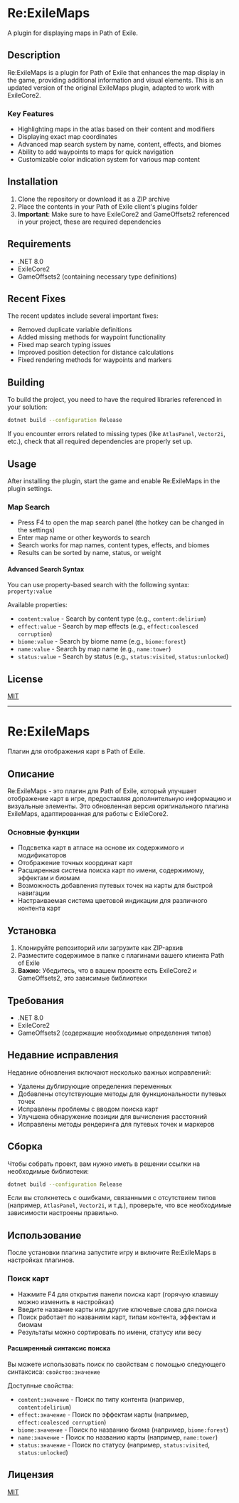 # Re:ExileMaps

A plugin for displaying maps in Path of Exile.

## Description

Re:ExileMaps is a plugin for Path of Exile that enhances the map display in the game, providing additional information and visual elements. This is an updated version of the original ExileMaps plugin, adapted to work with ExileCore2.

### Key Features

- Highlighting maps in the atlas based on their content and modifiers
- Displaying exact map coordinates
- Advanced map search system by name, content, effects, and biomes
- Ability to add waypoints to maps for quick navigation
- Customizable color indication system for various map content

## Installation

1. Clone the repository or download it as a ZIP archive
2. Place the contents in your Path of Exile client's plugins folder
3. **Important**: Make sure to have ExileCore2 and GameOffsets2 referenced in your project, these are required dependencies

## Requirements

- .NET 8.0
- ExileCore2
- GameOffsets2 (containing necessary type definitions)

## Recent Fixes

The recent updates include several important fixes:
- Removed duplicate variable definitions
- Added missing methods for waypoint functionality
- Fixed map search typing issues
- Improved position detection for distance calculations
- Fixed rendering methods for waypoints and markers

## Building

To build the project, you need to have the required libraries referenced in your solution:
```bash
dotnet build --configuration Release
```

If you encounter errors related to missing types (like `AtlasPanel`, `Vector2i`, etc.), check that all required dependencies are properly set up.

## Usage

After installing the plugin, start the game and enable Re:ExileMaps in the plugin settings.

### Map Search

- Press F4 to open the map search panel (the hotkey can be changed in the settings)
- Enter map name or other keywords to search
- Search works for map names, content types, effects, and biomes
- Results can be sorted by name, status, or weight

#### Advanced Search Syntax

You can use property-based search with the following syntax: `property:value`

Available properties:
- `content:value` - Search by content type (e.g., `content:delirium`)
- `effect:value` - Search by map effects (e.g., `effect:coalesced corruption`)
- `biome:value` - Search by biome name (e.g., `biome:forest`)
- `name:value` - Search by map name (e.g., `name:tower`)
- `status:value` - Search by status (e.g., `status:visited`, `status:unlocked`)

## License

[MIT](LICENSE)

---

# Re:ExileMaps

Плагин для отображения карт в Path of Exile.

## Описание

Re:ExileMaps - это плагин для Path of Exile, который улучшает отображение карт в игре, предоставляя дополнительную информацию и визуальные элементы. Это обновленная версия оригинального плагина ExileMaps, адаптированная для работы с ExileCore2.

### Основные функции

- Подсветка карт в атласе на основе их содержимого и модификаторов
- Отображение точных координат карт
- Расширенная система поиска карт по имени, содержимому, эффектам и биомам
- Возможность добавления путевых точек на карты для быстрой навигации
- Настраиваемая система цветовой индикации для различного контента карт

## Установка

1. Клонируйте репозиторий или загрузите как ZIP-архив
2. Разместите содержимое в папке с плагинами вашего клиента Path of Exile
3. **Важно**: Убедитесь, что в вашем проекте есть ExileCore2 и GameOffsets2, это зависимые библиотеки

## Требования

- .NET 8.0
- ExileCore2
- GameOffsets2 (содержащие необходимые определения типов)

## Недавние исправления

Недавние обновления включают несколько важных исправлений:
- Удалены дублирующие определения переменных
- Добавлены отсутствующие методы для функциональности путевых точек
- Исправлены проблемы с вводом поиска карт
- Улучшена обнаружение позиции для вычисления расстояний
- Исправлены методы рендеринга для путевых точек и маркеров

## Сборка

Чтобы собрать проект, вам нужно иметь в решении ссылки на необходимые библиотеки:
```bash
dotnet build --configuration Release
```

Если вы столкнетесь с ошибками, связанными с отсутствием типов (например, `AtlasPanel`, `Vector2i`, и т.д.), проверьте, что все необходимые зависимости настроены правильно.

## Использование

После установки плагина запустите игру и включите Re:ExileMaps в настройках плагинов.

### Поиск карт

- Нажмите F4 для открытия панели поиска карт (горячую клавишу можно изменить в настройках)
- Введите название карты или другие ключевые слова для поиска
- Поиск работает по названиям карт, типам контента, эффектам и биомам
- Результаты можно сортировать по имени, статусу или весу

#### Расширенный синтаксис поиска

Вы можете использовать поиск по свойствам с помощью следующего синтаксиса: `свойство:значение`

Доступные свойства:
- `content:значение` - Поиск по типу контента (например, `content:delirium`)
- `effect:значение` - Поиск по эффектам карты (например, `effect:coalesced corruption`)
- `biome:значение` - Поиск по названию биома (например, `biome:forest`)
- `name:значение` - Поиск по названию карты (например, `name:tower`)
- `status:значение` - Поиск по статусу (например, `status:visited`, `status:unlocked`)

## Лицензия

[MIT](LICENSE) 